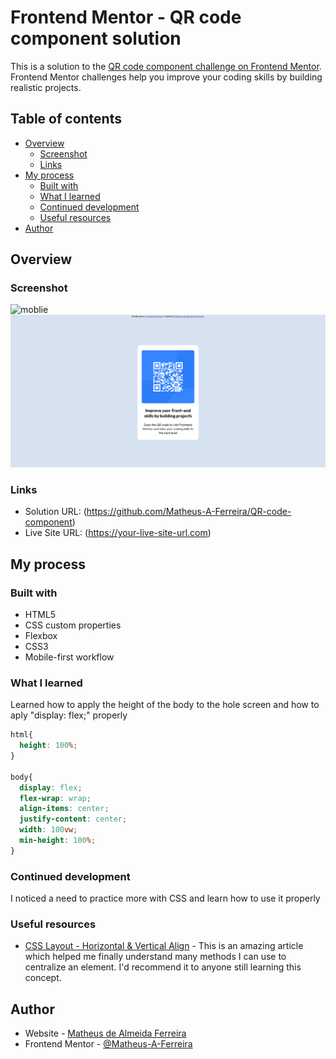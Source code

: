 # Frontend Mentor - QR code component solution

This is a solution to the [QR code component challenge on Frontend Mentor](https://www.frontendmentor.io/challenges/qr-code-component-iux_sIO_H). Frontend Mentor challenges help you improve your coding skills by building realistic projects. 

## Table of contents

- [Overview](#overview)
  - [Screenshot](#screenshot)
  - [Links](#links)
- [My process](#my-process)
  - [Built with](#built-with)
  - [What I learned](#what-i-learned)
  - [Continued development](#continued-development)
  - [Useful resources](#useful-resources)
- [Author](#author)

## Overview

### Screenshot

![moblie](../images\QR_code_component_solution_mobile.jpeg)
![desktop](./images\QR_code_component_solution_desktop.png)

### Links

- Solution URL: (https://github.com/Matheus-A-Ferreira/QR-code-component)
- Live Site URL: (https://your-live-site-url.com)

## My process

### Built with

- HTML5
- CSS custom properties
- Flexbox
- CSS3
- Mobile-first workflow


### What I learned

Learned how to apply the height of the body to the hole screen and how to aply "display: flex;" properly

```css
html{
  height: 100%;
}

body{
  display: flex;
  flex-wrap: wrap;
  align-items: center;
  justify-content: center;
  width: 100vw;      
  min-height: 100%;
}
```

### Continued development

I noticed a need to practice more with CSS and learn how to use it properly

### Useful resources

- [CSS Layout - Horizontal & Vertical Align](https://www.w3schools.com/css/css_align.asp) - This is an amazing article which helped me finally understand many methods I can use to centralize an element. I'd recommend it to anyone still learning this concept.

## Author

- Website - [Matheus de Almeida Ferreira](https://matheus-a-ferreira.github.io/Portfolio/)
- Frontend Mentor - [@Matheus-A-Ferreira](https://www.frontendmentor.io/profile/Matheus-A-Ferreira)

